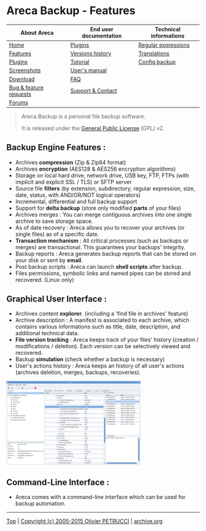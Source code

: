 # Areca Backup - Features

| About Areca                   | End user documentation            | Technical informations                        |
|-------------------------------|-----------------------------------|-----------------------------------------------|
| [Home](README.md)             | [Plugins](plugin_list.md)         | [Regular expressions](regex.md)               |
| [Features](features.md)       | [Versions history](history.md)    | [Translations](documentation.md#translations) |
| [Plugins](plugin_list.md)     | [Tutorial](tutorial.md)           | [Config backup](config_backup.md)             |
| [Screenshots](screenshots.md) | [User's manual](documentation.md) |                                               |
| [Download]                    | [FAQ](faq.md)                     |                                               |
| [Bug & feature requests]      | [Support & Contact](support.md)   |                                               |
| [Forums]                      |                                   |                                               |

[Download]: https://sourceforge.net/projects/areca/files/areca-stable/
[Bug & feature requests]: https://sourceforge.net/p/areca/_list/tickets?source=navbar
[Forums]: https://sourceforge.net/projects/areca/forums


> Areca Backup is a personal file backup software.
>
> It is released under the [General Public License](http://www.opensource.org/licenses/gpl-license.php) (GPL) v2.


## Backup Engine Features :

- Archives **compression** (Zip & Zip64 format)
- Archives **encryption** (AES128 & AES256 encryption algorithms)
- Storage on local hard drive, network drive, USB key, FTP, FTPs (with implicit and explicit SSL / TLS) or SFTP server
- Source file **filters** (by extension, subdirectory, regular expression, size, date, status, with AND/OR/NOT logical operators)
- Incremental, differential and full backup support
- Support for **delta backup** (store only modified **parts** of your files)
- Archives merges : You can merge contiguous archives into one single archive to save storage space.
- As of date recovery : Areca allows you to recover your archives (or single files) as of a specific date.
- **Transaction mechanism** : All critical processes (such as backups or merges) are transactional. This guarantees your backups' integrity.
- Backup reports : Areca generates backup reports that can be stored on your disk or sent by **email**.
- Post backup scripts : Areca can launch **shell scripts** after backup.
- Files permissions, symbolic links and named pipes can be stored and recovered. (Linux only)


## Graphical User Interface :

- Archives content **explorer**. (including a 'find file in archives' feature)
- Archive description : A manifest is associated to each archive, which contains various informations such as title, date, description, and additional technical data.
- **File version tracking** : Areca keeps track of your files' history (creation / modifications / deletion). Each version can be selectively viewed and recovered.
- Backup **simulation** (check whether a backup is necessary)
- User's actions history : Areca keeps an history of all user's actions (archives deletion, merges, backups, recoveries).

![Areca main screen](images/main_sc.jpg)


## Command-Line Interface :

- Areca comes with a command-line interface which can be used for backup automation.


---

[Top] | [Copyright (c) 2005-2015 Olivier PETRUCCI] | [archive.org]

[Top]: #areca-backup---features "Go to top of the document"
[Copyright (c) 2005-2015 Olivier PETRUCCI]: areca-backup.org/features.php "Visit the original resource"
[archive.org]: http://web.archive.org/web/20150912034048/http://www.areca-backup.org/features.php "Visit the original resource at archive.org"